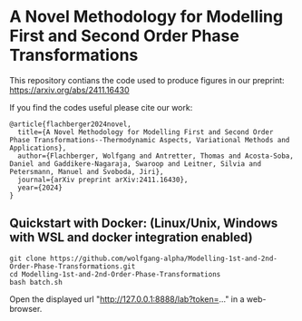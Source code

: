 # A Novel Methodology for Modelling First and Second Order Phase Transformations

This repository contians the code used to produce figures in our preprint: https://arxiv.org/abs/2411.16430

If you find the codes useful please cite our work: 

```
@article{flachberger2024novel,
  title={A Novel Methodology for Modelling First and Second Order Phase Transformations--Thermodynamic Aspects, Variational Methods and Applications},
  author={Flachberger, Wolfgang and Antretter, Thomas and Acosta-Soba, Daniel and Gaddikere-Nagaraja, Swaroop and Leitner, Silvia and Petersmann, Manuel and Svoboda, Jiri},
  journal={arXiv preprint arXiv:2411.16430},
  year={2024}
}
```

## Quickstart with Docker: (Linux/Unix, Windows with WSL and docker integration enabled)

```
git clone https://github.com/wolfgang-alpha/Modelling-1st-and-2nd-Order-Phase-Transformations.git
cd Modelling-1st-and-2nd-Order-Phase-Transformations
bash batch.sh 
```

Open the displayed url "http://127.0.0.1:8888/lab?token=..." in a web-browser.
